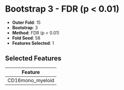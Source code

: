 # Bootstrap 3 - FDR (p < 0.01)

- **Outer Fold**: 15
- **Bootstrap**: 3
- **Method**: FDR (p < 0.01)
- **Fold Seed**: 58
- **Features Selected**: 1

## Selected Features

| Feature |
|---------|
| CD16mono_myeloid |
